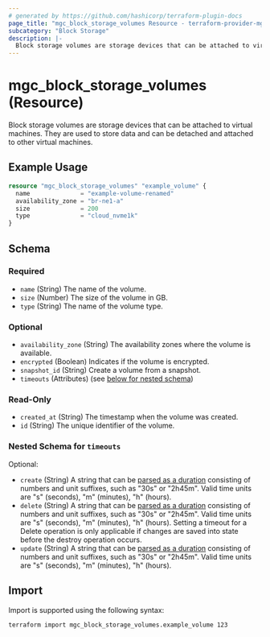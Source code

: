 ```yaml
---
# generated by https://github.com/hashicorp/terraform-plugin-docs
page_title: "mgc_block_storage_volumes Resource - terraform-provider-mgc"
subcategory: "Block Storage"
description: |-
  Block storage volumes are storage devices that can be attached to virtual machines. They are used to store data and can be detached and attached to other virtual machines.
---
```


# mgc_block_storage_volumes (Resource)

Block storage volumes are storage devices that can be attached to virtual machines. They are used to store data and can be detached and attached to other virtual machines.

## Example Usage

```terraform
resource "mgc_block_storage_volumes" "example_volume" {
  name              = "example-volume-renamed"
  availability_zone = "br-ne1-a"
  size              = 200
  type              = "cloud_nvme1k"
}
```

<!-- schema generated by tfplugindocs -->
## Schema

### Required

- `name` (String) The name of the volume.
- `size` (Number) The size of the volume in GB.
- `type` (String) The name of the volume type.

### Optional

- `availability_zone` (String) The availability zones where the volume is available.
- `encrypted` (Boolean) Indicates if the volume is encrypted.
- `snapshot_id` (String) Create a volume from a snapshot.
- `timeouts` (Attributes) (see [below for nested schema](#nestedatt--timeouts))

### Read-Only

- `created_at` (String) The timestamp when the volume was created.
- `id` (String) The unique identifier of the volume.

<a id="nestedatt--timeouts"></a>
### Nested Schema for `timeouts`

Optional:

- `create` (String) A string that can be [parsed as a duration](https://pkg.go.dev/time#ParseDuration) consisting of numbers and unit suffixes, such as "30s" or "2h45m". Valid time units are "s" (seconds), "m" (minutes), "h" (hours).
- `delete` (String) A string that can be [parsed as a duration](https://pkg.go.dev/time#ParseDuration) consisting of numbers and unit suffixes, such as "30s" or "2h45m". Valid time units are "s" (seconds), "m" (minutes), "h" (hours). Setting a timeout for a Delete operation is only applicable if changes are saved into state before the destroy operation occurs.
- `update` (String) A string that can be [parsed as a duration](https://pkg.go.dev/time#ParseDuration) consisting of numbers and unit suffixes, such as "30s" or "2h45m". Valid time units are "s" (seconds), "m" (minutes), "h" (hours).

## Import

Import is supported using the following syntax:

```shell
terraform import mgc_block_storage_volumes.example_volume 123
```
